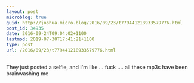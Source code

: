 ```yaml
---
layout: post
microblog: true
guid: http://joshua.micro.blog/2016/09/23/t779441218933579776.html
post_id: 34935
date: 2016-09-24T09:04:02+1100
lastmod: 2019-07-30T17:41:21+1100
type: post
url: /2016/09/23/t779441218933579776.html
---
```

They just posted a selfie, and I'm like ... fuck .... all these mp3s have been brainwashing me
